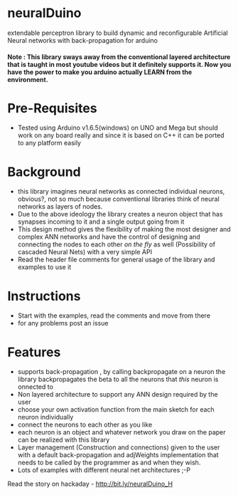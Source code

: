 # neuralDuino
extendable perceptron library to build dynamic and reconfigurable Artificial Neural networks with back-propagation for arduino
#### **Note** : This library sways away from the conventional layered architecture that is taught in most youtube videos but it definitely supports it. Now you have the power to make you arduino actually LEARN from the environment.

# Pre-Requisites
- Tested using Arduino v1.6.5(windows) on UNO and Mega but should work on any board really and since it is based on C++ it can be ported to any platform easily

# Background
- this library imagines neural networks as connected individual neurons, obvious?, not so much because conventional libraries think of neural networks as layers of nodes.
- Due to the above ideology the library creates a neuron object that has synapses incoming to it and a single output going from it
- This design method gives the flexibility of making the most designer and complex ANN networks and have the control of designing and connecting the nodes to each other *on the fly* as well (Possibility of cascaded Neural Nets) with a very simple API
- Read the header file comments for general usage of the library and examples to use it

# Instructions
- Start with the examples, read the comments and move from there
- for any problems post an issue

# Features
- supports back-propagation , by calling backpropagate on a neuron the library backpropagates the beta to all the neurons that *this* neuron is onnected to
- Non layered architecture to support any ANN design required by the user
- choose your own activation function from the main sketch for each neuron individually
- connect the neurons to each other as you like
- each neuron is an object and whatever network you draw on the paper can be realized with this library
- Layer management (Construction and connections) given to the user with a default back-propagation and adjWeights implementation that needs to be called by the programmer as and when they wish.
- Lots of examples with different neural net architectures ;-P

Read the story on hackaday - http://bit.ly/neuralDuino_H
